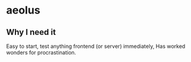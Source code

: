 # aeolus

## Why I need it
Easy to start, test anything frontend (or server) immediately, Has worked wonders for procrastination.
